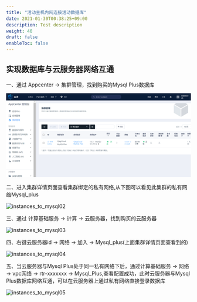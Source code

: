 ```yaml
---
title: "活动主机内网连接活动数据库"
date: 2021-01-30T00:38:25+09:00
description: Test description
weight: 40
draft: false
enableToc: false
---
```


## 实现数据库与云服务器网络互通

一、通过 Appcenter  ->  集群管理，找到购买的Mysql Plus数据库

![instances_to_mysql01](../_images/instances_to_mysql01.png)

二、进入集群详情页面查看集群绑定的私有网络,从下图可以看见此集群的私有网络Mysql_plus

![instances_to_mysql02](../_images/instances_to_mysql02.png)

三、通过 计算基础服务  ->  计算  ->  云服务器，找到购买的云服务器

 ![instances_to_mysql03](../_images/instances_to_mysql03.png)

四、右键云服务器id  ->  网络  ->  加入  ->  Mysql_plus(上面集群详情页面查看到的)

![instances_to_mysql04](../_images/instances_to_mysql04.png)

五、当云服务器与Mysql Plus处于同一私有网络下后，通过计算基础服务  ->  网络  ->  vpc网络  ->  rtr-xxxxxxx  ->    Mysql_Plus,查看配置成功，此时云服务器与Mysql Plus数据库网络互通，可以在云服务器上通过私有网络直接登录数据库

![instances_to_mysql05](../_images/instances_to_mysql05.png)